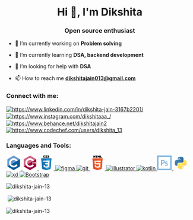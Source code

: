 <h1 align="center">Hi 👋, I'm Dikshita</h1>
<h3 align="center">Open source enthusiast</h3>

- 🔭 I’m currently working on **Problem solving**

- 🌱 I’m currently learning **DSA, backend development**

- 🤝 I’m looking for help with **DSA**

- 📫 How to reach me **dikshitajain013@gmail.com**

<h3 align="left">Connect with me:</h3>
<p align="left">
<a href="https://linkedin.com/in/https://www.linkedin.com/in/dikshita-jain-3167b2201/" target="blank"><img align="center" src="https://raw.githubusercontent.com/rahuldkjain/github-profile-readme-generator/master/src/images/icons/Social/linked-in-alt.svg" alt="https://www.linkedin.com/in/dikshita-jain-3167b2201/" height="30" width="40" /></a>
<a href="https://instagram.com/https://www.instagram.com/dikshitaaa_/" target="blank"><img align="center" src="https://raw.githubusercontent.com/rahuldkjain/github-profile-readme-generator/master/src/images/icons/Social/instagram.svg" alt="https://www.instagram.com/dikshitaaa_/" height="30" width="40" /></a>
<a href="https://www.behance.net/https://www.behance.net/dikshitajain2" target="blank"><img align="center" src="https://raw.githubusercontent.com/rahuldkjain/github-profile-readme-generator/master/src/images/icons/Social/behance.svg" alt="https://www.behance.net/dikshitajain2" height="30" width="40" /></a>
<a href="https://www.codechef.com/users/https://www.codechef.com/users/dikshita_13" target="blank"><img align="center" src="https://cdn.jsdelivr.net/npm/simple-icons@3.1.0/icons/codechef.svg" alt="https://www.codechef.com/users/dikshita_13" height="30" width="40" /></a>
</p>

<h3 align="left">Languages and Tools:</h3>
<p align="left"> <a href="https://www.cprogramming.com/" target="_blank" rel="noreferrer"> <img src="https://raw.githubusercontent.com/devicons/devicon/master/icons/c/c-original.svg" alt="c" width="40" height="40"/> </a> <a href="https://www.w3schools.com/cpp/" target="_blank" rel="noreferrer"> <img src="https://raw.githubusercontent.com/devicons/devicon/master/icons/cplusplus/cplusplus-original.svg" alt="cplusplus" width="40" height="40"/> </a> <a href="https://www.w3schools.com/css/" target="_blank" rel="noreferrer"> <img src="https://raw.githubusercontent.com/devicons/devicon/master/icons/css3/css3-original-wordmark.svg" alt="css3" width="40" height="40"/> </a> <a href="https://www.figma.com/" target="_blank" rel="noreferrer"> <img src="https://www.vectorlogo.zone/logos/figma/figma-icon.svg" alt="figma" width="40" height="40"/> </a> <a href="https://git-scm.com/" target="_blank" rel="noreferrer"> <img src="https://www.vectorlogo.zone/logos/git-scm/git-scm-icon.svg" alt="git" width="40" height="40"/> </a> <a href="https://www.w3.org/html/" target="_blank" rel="noreferrer"> <img src="https://raw.githubusercontent.com/devicons/devicon/master/icons/html5/html5-original-wordmark.svg" alt="html5" width="40" height="40"/> </a> <a href="https://www.adobe.com/in/products/illustrator.html" target="_blank" rel="noreferrer"> <img src="https://www.vectorlogo.zone/logos/adobe_illustrator/adobe_illustrator-icon.svg" alt="illustrator" width="40" height="40"/> </a> <a href="https://kotlinlang.org" target="_blank" rel="noreferrer"> <img src="https://www.vectorlogo.zone/logos/kotlinlang/kotlinlang-icon.svg" alt="kotlin" width="40" height="40"/> </a> <a href="https://www.photoshop.com/en" target="_blank" rel="noreferrer"> <img src="https://raw.githubusercontent.com/devicons/devicon/master/icons/photoshop/photoshop-line.svg" alt="photoshop" width="40" height="40"/> </a> <a href="https://www.python.org" target="_blank" rel="noreferrer"> <img src="https://raw.githubusercontent.com/devicons/devicon/master/icons/python/python-original.svg" alt="python" width="40" height="40"/> </a> <a href="https://www.adobe.com/products/xd.html" target="_blank" rel="noreferrer"> <img src="https://cdn.worldvectorlogo.com/logos/adobe-xd.svg" alt="xd" width="40" height="40"/> </a><a href="https://getbootstrap.com/"><img height="50" src="https://img.icons8.com/color/50/000000/bootstrap.png" alt="Bootstrap"></a> </p>

<p><img align="center" src="https://github-readme-stats.vercel.app/api/top-langs?username=dikshita-jain-13&show_icons=true&locale=en&layout=compact" alt="dikshita-jain-13" /></p>

<p>&nbsp;<img align="center" src="https://github-readme-stats.vercel.app/api?username=dikshita-jain-13&show_icons=true&locale=en" alt="dikshita-jain-13" /></p>

<p><img align="center" src="https://github-readme-streak-stats.herokuapp.com/?user=dikshita-jain-13&" alt="dikshita-jain-13" /></p>
